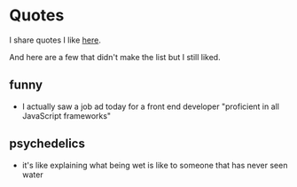# Quotes
I share quotes I like [here](https://github.com/learn-anything/quotes).

And here are a few that didn't make the list but I still liked.

## funny
- I actually saw a job ad today for a front end developer "proficient in all JavaScript frameworks"

## psychedelics
-  it's like explaining what being wet is like to someone that has never seen water